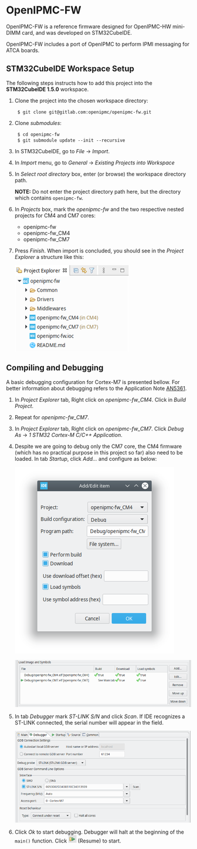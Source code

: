# OpenIPMC-FW

OpenIPMC-FW is a reference firmware designed for OpenIPMC-HW mini-DIMM card, and was developed on STM32CubeIDE.

OpenIPMC-FW includes a port of OpenIPMC to perform IPMI messaging for ATCA boards.

## STM32CubeIDE Workspace Setup

The following steps instructs how to add this project into the  **STM32CubeIDE 1.5.0** workspace.

1. Clone the project into the chosen workspace directory:

        $ git clone git@gitlab.com:openipmc/openipmc-fw.git
        
2. Clone *submodules*:

        $ cd openipmc-fw
        $ git submodule update --init --recursive

3. In STM32CubeIDE, go to *File* &rarr; *Import*.

4. In *Import* menu, go to *General* &rarr; *Existing Projects into Workspace*

5. In *Select root directory* box, enter (or browse) the workspace directory path. 

    **NOTE:** Do not enter the project directory path here, but the directory which contains `openipmc-fw`.
    
6. In *Projects* box, mark the *openipmc-fw* and the two respective nested projects for CM4 and CM7 cores:

    - openipmc-fw
    - openipmc-fw_CM4
    - openipmc-fw_CM7
    
7. Press *Finish*. When import is concluded, you should see in the *Project Explorer* a structure like this:

    ![ProjectExplorer](images/project_explorer.png)

## Compiling and Debugging

A basic debugging configuration for Cortex-M7 is presented bellow. For better information about debugging refers to the Application Note [AN5361](https://www.st.com/resource/en/application_note/dm00629855-getting-started-with-projects-based-on-dualcore-stm32h7-microcontrollers-in-stm32cubeide-stmicroelectronics.pdf).



1. In *Project Explorer* tab, Right click on *openipmc-fw_CM4*. Click in *Build Project*.

2. Repeat for *openipmc-fw_CM7*.

3. In *Project Explorer* tab, Right click on *openipmc-fw_CM7*. Click *Debug As* &rarr; *1 STM32 Cortex-M C/C++ Application*.

4. Despite we are going to debug only the CM7 core, the CM4 firmware (which has no practical purpose in this project so far) also need to be loaded. In tab *Startup*, click *Add...* and configure as below:

    ![DebugAddCM4](images/debug_add_cm4.png)

    ![DebugStartup](images/debug_startup.png)

5. In tab *Debugger* mark *ST-LINK S/N* and click *Scan*. If IDE recognizes a ST-LINK connected, the serial number will appear in the field.

    ![DebugDebugger](images/debug_debugger.png)

6. Click *Ok* to start debugging. Debugger will halt at the beginning of the `main()` function. Click ![ResumeArrow](images/ResumeArrow.png) (Resume) to start.